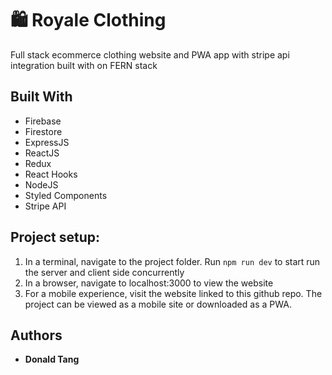 # :shopping: Royale Clothing

Full stack ecommerce clothing website and PWA app with stripe api integration built with on FERN stack

## Built With

* Firebase
* Firestore
* ExpressJS
* ReactJS
* Redux
* React Hooks
* NodeJS
* Styled Components
* Stripe API

## Project setup:

1. In a terminal, navigate to the project folder. Run `npm run dev` to start run the server and client side concurrently
2. In a browser, navigate to localhost:3000 to view the website
3. For a mobile experience, visit the website linked to this github repo. The project can be viewed as a mobile site or downloaded as a PWA.

## Authors

* **Donald Tang**
